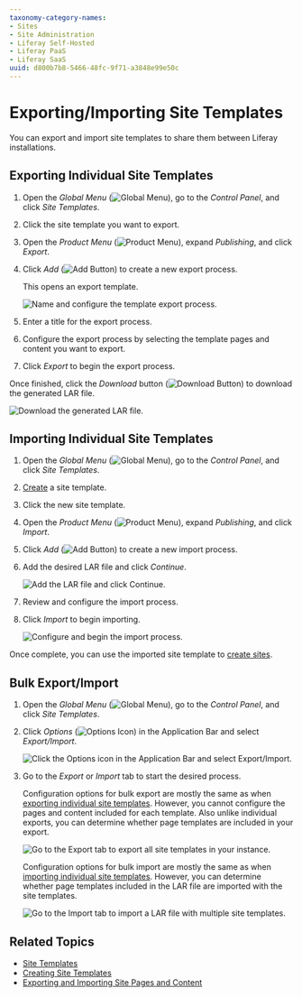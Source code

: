 ```yaml
---
taxonomy-category-names:
- Sites
- Site Administration
- Liferay Self-Hosted
- Liferay PaaS
- Liferay SaaS
uuid: d800b7b8-5466-48fc-9f71-a3848e99e50c
---
```


# Exporting/Importing Site Templates

You can export and import site templates to share them between Liferay installations.

## Exporting Individual Site Templates

1. Open the *Global Menu* (![Global Menu](../../../images/icon-applications-menu.png)), go to the *Control Panel*, and click *Site Templates*.

1. Click the site template you want to export.

1. Open the *Product Menu* (![Product Menu](../../../images/icon-product-menu.png)), expand *Publishing*, and click *Export*.

1. Click *Add* (![Add Button](../../../images/icon-add.png)) to create a new export process.

   This opens an export template.

   ![Name and configure the template export process.](./exporting-importing-site-templates/images/01.png)

1. Enter a title for the export process.

1. Configure the export process by selecting the template pages and content you want to export.

1. Click *Export* to begin the export process.

Once finished, click the *Download* button (![Download Button](../../../images/icon-download.png)) to download the generated LAR file.

![Download the generated LAR file.](./exporting-importing-site-templates/images/02.png)

## Importing Individual Site Templates

1. Open the *Global Menu* (![Global Menu](../../../images/icon-applications-menu.png)), go to the *Control Panel*, and click *Site Templates*.

1. [Create](./creating-site-templates.md) a site template.

1. Click the new site template.

1. Open the *Product Menu* (![Product Menu](../../../images/icon-product-menu.png)), expand *Publishing*, and click *Import*.

1. Click *Add* (![Add Button](../../../images/icon-add.png)) to create a new import process.

1. Add the desired LAR file and click *Continue*.

   ![Add the LAR file and click Continue.](./exporting-importing-site-templates/images/03.png)

1. Review and configure the import process.

1. Click *Import* to begin importing.

   ![Configure and begin the import process.](./exporting-importing-site-templates/images/04.png)

Once complete, you can use the imported site template to [create sites](../adding-a-site.md).

## Bulk Export/Import

1. Open the *Global Menu* (![Global Menu](../../../images/icon-applications-menu.png)), go to the *Control Panel*, and click *Site Templates*.

1. Click *Options* (![Options Icon](../../../images/icon-options.png)) in the Application Bar and select *Export/Import*.

   ![Click the *Options* icon in the Application Bar and select *Export/Import*.](./exporting-importing-site-templates/images/05.png)

1. Go to the *Export* or *Import* tab to start the desired process.

   Configuration options for bulk export are mostly the same as when [exporting individual site templates](#exporting-individual-site-templates). However, you cannot configure the pages and content included for each template. Also unlike individual exports, you can determine whether page templates are included in your export.

   ![Go to the *Export* tab to export all site templates in your instance.](./exporting-importing-site-templates/images/06.png)

   Configuration options for bulk import are mostly the same as when [importing individual site templates](#importing-individual-site-templates). However, you can determine whether page templates included in the LAR file are imported with the site templates.

   ![Go to the *Import* tab to import a LAR file with multiple site templates.](./exporting-importing-site-templates/images/07.png)

## Related Topics

- [Site Templates](../site-templates.md)
- [Creating Site Templates](./creating-site-templates.md)
- [Exporting and Importing Site Pages and Content](../exporting-importing-site-pages-and-content.md)
